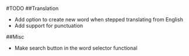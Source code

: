 #TODO
##Translation
- Add option to create new word when stepped translating from English
- Add support for punctuation

##Misc
- Make search button in the word selector functional